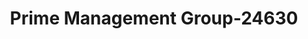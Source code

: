 ---
f_zip-code: 84302
f_state-code: UT
title: Prime Management Group-24630
f_phone: 435-695-2274
f_city-only: Brigham City
f_address: 97 South Main Street Brigham City
f_location-unique-id: '24630'
slug: prime-management-group-24630
updated-on: '2024-05-30T13:46:58.046Z'
created-on: '2024-05-30T13:36:59.803Z'
published-on: '2024-05-30T13:54:32.469Z'
f_city-state: cms/city/brigham-city-ut.md
f_company: cms/company/prime-management-group.md
f_state: cms/state/utah.md
layout: '[payday-loan].html'
tags: payday-loan
---